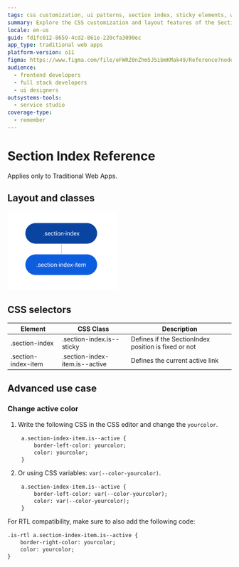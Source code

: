 ```yaml
---
tags: css customization, ui patterns, section index, sticky elements, web design
summary: Explore the CSS customization and layout features of the Section Index UI Pattern in Traditional Web Apps with OutSystems 11 (O11).
locale: en-us
guid: fd1fc012-8659-4cd2-861e-220cfa3090ec
app_type: traditional web apps
platform-version: o11
figma: https://www.figma.com/file/eFWRZ0nZhm5J5ibmKMak49/Reference?node-id=615:568
audience:
  - frontend developers
  - full stack developers
  - ui designers
outsystems-tools:
  - service studio
coverage-type:
  - remember
---
```


# Section Index Reference

<div class="info" markdown="1">

Applies only to Traditional Web Apps.

</div>

## Layout and classes

![Diagram illustrating the layout and classes of the Section Index UI Pattern in Traditional Web Apps](images/sectionindex-4-diag.png "Section Index Layout Diagram")

## CSS selectors

| **Element** |  **CSS Class** |  **Description**  |
| ---|---|---  
| .section-index |  .section-index.is--sticky|  Defines if the SectionIndex position is fixed or not  |
| .section-index-item |  .section-index-item.is--active|  Defines the current active link  |

## Advanced use case

### Change active color

1. Write the following CSS in the CSS editor and change the `yourcolor`.

        a.section-index-item.is--active {
            border-left-color: yourcolor;
            color: yourcolor;
        }

1. Or using CSS variables: `var(--color-yourcolor)`.

        a.section-index-item.is--active {
            border-left-color: var(--color-yourcolor);
            color: var(--color-yourcolor);
        }

For RTL compatibility, make sure to also add the following code:

    .is-rtl a.section-index-item.is--active {
        border-right-color: yourcolor;
        color: yourcolor;
    }
